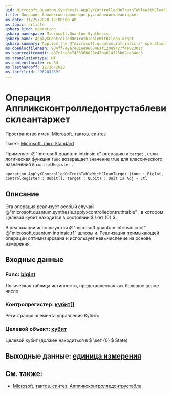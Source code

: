 ```yaml
---
uid: Microsoft.Quantum.Synthesis.ApplyXControlledOnTruthTableWithCleanTarget
title: Операция Аппликсконтролледонтрустаблевисклеантаржет
ms.date: 11/25/2020 12:00:00 AM
ms.topic: article
qsharp.kind: operation
qsharp.namespace: Microsoft.Quantum.Synthesis
qsharp.name: ApplyXControlledOnTruthTableWithCleanTarget
qsharp.summary: Applies the @"microsoft.quantum.intrinsic.x" operation on `target`, if the Boolean function `func` evaluates to true for the classical assignment in `controlRegister`.
ms.openlocfilehash: 904ff7e2e7e81ee966846af120e9427f4e92301c
ms.sourcegitcommit: a87c1aa8e7453360025e47ba614f25b02ea84ec3
ms.translationtype: MT
ms.contentlocale: ru-RU
ms.lasthandoff: 11/26/2020
ms.locfileid: "96203269"
---
```

# <a name="applyxcontrolledontruthtablewithcleantarget-operation"></a>Операция Аппликсконтролледонтрустаблевисклеантаржет

Пространство имен: [Microsoft. тактов. синтез](xref:Microsoft.Quantum.Synthesis)

Пакет: [Microsoft. такт. Standard](https://nuget.org/packages/Microsoft.Quantum.Standard)


Применяет @"microsoft.quantum.intrinsic.x" операцию к `target` , если логическая функция `func` возвращает значение true для классического назначения в `controlRegister` .

```qsharp
operation ApplyXControlledOnTruthTableWithCleanTarget (func : BigInt, controlRegister : Qubit[], target : Qubit) : Unit is Adj + Ctl
```


## <a name="description"></a>Описание

Эта операция реализует особый случай @"microsoft.quantum.synthesis.applyxcontrolledontruthtable" , в котором Целевая кубит находится в состоянии $ \кет {0} $.

В реализации используются @"microsoft.quantum.intrinsic.cnot" @"microsoft.quantum.intrinsic.r1" шлюзы и.  Реализация примыкающей операции оптимизирована и использует невычисление на основе измерения.

## <a name="input"></a>Входные данные

### <a name="func--bigint"></a>Func: [bigint](xref:microsoft.quantum.lang-ref.bigint)

Логическая таблица истинности, представленная как большое целое число


### <a name="controlregister--qubit"></a>Контролрегистер: [кубит](xref:microsoft.quantum.lang-ref.qubit)[]

Регистрация элемента управления Кубитс


### <a name="target--qubit"></a>Целевой объект: [кубит](xref:microsoft.quantum.lang-ref.qubit)

Целевой кубит (должен находиться в $ \кет {0} $ State)



## <a name="output--unit"></a>Выходные данные: [единица измерения](xref:microsoft.quantum.lang-ref.unit)



## <a name="see-also"></a>См. также:

- [Microsoft. тактов. синтез. Аппликсконтролледонтрустабле](xref:Microsoft.Quantum.Synthesis.ApplyXControlledOnTruthTable)